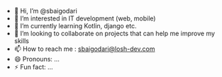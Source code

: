 - 👋 Hi, I’m @sbaigodari
- 👀 I’m interested in IT development (web, mobile)
- 🌱 I’m currently learning Kotlin, django etc.
- 💞️ I’m looking to collaborate on projects that can help me improve my skills
- 📫 How to reach me : sbaigodari@losh-dev.com
- 😄 Pronouns: ...
- ⚡ Fun fact: ...

<!---
sbaigodari/sbaigodari is a ✨ special ✨ repository because its `README.md` (this file) appears on your GitHub profile.
You can click the Preview link to take a look at your changes.
--->
